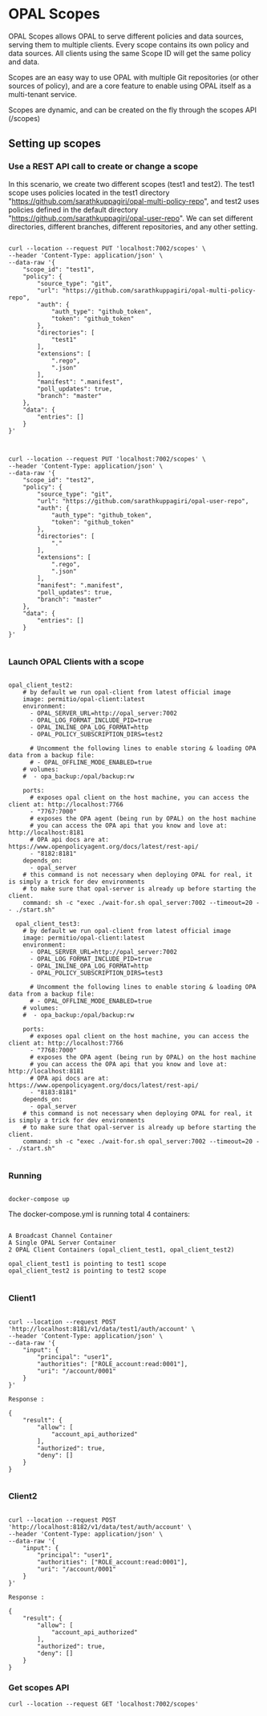 # OPAL Scopes

OPAL Scopes allows OPAL to serve different policies and data sources, serving them to multiple clients. Every scope contains its own policy and data sources. All clients using the same Scope ID will get the same policy and data.

Scopes are an easy way to use OPAL with multiple Git repositories (or other sources of policy), and are a core feature to enable using OPAL itself as a multi-tenant service.

Scopes are dynamic, and can be created on the fly through the scopes API (/scopes)

## Setting up scopes

### Use a REST API call to create or change a scope

In this scenario, we create two different scopes (test1 and test2). The test1 scope uses policies located in the test1 directory "https://github.com/sarathkuppagiri/opal-multi-policy-repo", and test2 uses policies defined in the default directory "https://github.com/sarathkuppagiri/opal-user-repo". We can set different directories, different branches, different repositories, and any other setting.

```

curl --location --request PUT 'localhost:7002/scopes' \
--header 'Content-Type: application/json' \
--data-raw '{
    "scope_id": "test1",
    "policy": {
        "source_type": "git",
        "url": "https://github.com/sarathkuppagiri/opal-multi-policy-repo",
        "auth": {
            "auth_type": "github_token",
            "token": "github_token"
        },
        "directories": [
            "test1"
        ],
        "extensions": [
            ".rego",
            ".json"
        ],
        "manifest": ".manifest",
        "poll_updates": true,
        "branch": "master"
    },
    "data": {
        "entries": []
    }
}'



curl --location --request PUT 'localhost:7002/scopes' \
--header 'Content-Type: application/json' \
--data-raw '{
    "scope_id": "test2",
    "policy": {
        "source_type": "git",
        "url": "https://github.com/sarathkuppagiri/opal-user-repo",
        "auth": {
            "auth_type": "github_token",
            "token": "github_token"
        },
        "directories": [
            "."
        ],
        "extensions": [
            ".rego",
            ".json"
        ],
        "manifest": ".manifest",
        "poll_updates": true,
        "branch": "master"
    },
    "data": {
        "entries": []
    }
}'


```

### Launch OPAL Clients with a scope

```

opal_client_test2:
    # by default we run opal-client from latest official image
    image: permitio/opal-client:latest
    environment:
      - OPAL_SERVER_URL=http://opal_server:7002
      - OPAL_LOG_FORMAT_INCLUDE_PID=true
      - OPAL_INLINE_OPA_LOG_FORMAT=http
      - OPAL_POLICY_SUBSCRIPTION_DIRS=test2

      # Uncomment the following lines to enable storing & loading OPA data from a backup file:
      # - OPAL_OFFLINE_MODE_ENABLED=true
    # volumes:
    #  - opa_backup:/opal/backup:rw

    ports:
      # exposes opal client on the host machine, you can access the client at: http://localhost:7766
      - "7767:7000"
      # exposes the OPA agent (being run by OPAL) on the host machine
      # you can access the OPA api that you know and love at: http://localhost:8181
      # OPA api docs are at: https://www.openpolicyagent.org/docs/latest/rest-api/
      - "8182:8181"
    depends_on:
      - opal_server
    # this command is not necessary when deploying OPAL for real, it is simply a trick for dev environments
    # to make sure that opal-server is already up before starting the client.
    command: sh -c "exec ./wait-for.sh opal_server:7002 --timeout=20 -- ./start.sh"

  opal_client_test3:
    # by default we run opal-client from latest official image
    image: permitio/opal-client:latest
    environment:
      - OPAL_SERVER_URL=http://opal_server:7002
      - OPAL_LOG_FORMAT_INCLUDE_PID=true
      - OPAL_INLINE_OPA_LOG_FORMAT=http
      - OPAL_POLICY_SUBSCRIPTION_DIRS=test3

      # Uncomment the following lines to enable storing & loading OPA data from a backup file:
      # - OPAL_OFFLINE_MODE_ENABLED=true
    # volumes:
    #  - opa_backup:/opal/backup:rw

    ports:
      # exposes opal client on the host machine, you can access the client at: http://localhost:7766
      - "7768:7000"
      # exposes the OPA agent (being run by OPAL) on the host machine
      # you can access the OPA api that you know and love at: http://localhost:8181
      # OPA api docs are at: https://www.openpolicyagent.org/docs/latest/rest-api/
      - "8183:8181"
    depends_on:
      - opal_server
    # this command is not necessary when deploying OPAL for real, it is simply a trick for dev environments
    # to make sure that opal-server is already up before starting the client.
    command: sh -c "exec ./wait-for.sh opal_server:7002 --timeout=20 -- ./start.sh"


```

### Running 

```

docker-compose up

```

The docker-compose.yml is running total 4 containers:

```

A Broadcast Channel Container
A Single OPAL Server Container
2 OPAL Client Containers (opal_client_test1, opal_client_test2)

opal_client_test1 is pointing to test1 scope
opal_client_test2 is pointing to test2 scope


```


### Client1

```

curl --location --request POST 'http://localhost:8181/v1/data/test1/auth/account' \
--header 'Content-Type: application/json' \
--data-raw '{
    "input": {
        "principal": "user1",
        "authorities": ["ROLE_account:read:0001"],
        "uri": "/account/0001"
    }
}'

Response :

{
    "result": {
        "allow": [
            "account_api_authorized"
        ],
        "authorized": true,
        "deny": []
    }
}


```

### Client2

```

curl --location --request POST 'http://localhost:8182/v1/data/test/auth/account' \
--header 'Content-Type: application/json' \
--data-raw '{
    "input": {
        "principal": "user1",
        "authorities": ["ROLE_account:read:0001"],
        "uri": "/account/0001"
    }
}'

Response :

{
    "result": {
        "allow": [
            "account_api_authorized"
        ],
        "authorized": true,
        "deny": []
    }
}

```

### Get scopes API

```
curl --location --request GET 'localhost:7002/scopes'

```
